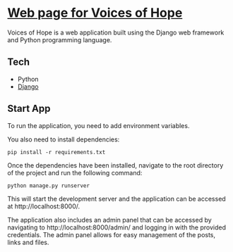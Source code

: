 # [Web page for Voices of Hope](https://voicesofhope-nqhlj.ondigitalocean.app/)

Voices of Hope is a web application built using the Django web 
framework and Python programming language. 

## Tech
- Python
- [Django](https://www.djangoproject.com/)

## Start App

To run the application, you need to add environment variables.

You also need to install dependencies:

```commandline
pip install -r requirements.txt
```

Once the dependencies have been installed, navigate to the 
root directory of the project and run the following command:

```commandline
python manage.py runserver
```

This will start the development server and the application can be 
accessed at http://localhost:8000/.

The application also includes an admin panel that can be accessed
by navigating to http://localhost:8000/admin/ and logging in with 
the provided credentials. The admin panel allows for easy management 
of the posts, links and files.
